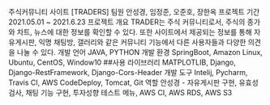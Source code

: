 주식커뮤니티 사이트 [TRADERS]
팀원
안성경, 임정준, 오준호, 장한옥
프로젝트 기간
2021.05.01 ~ 2021.6.23
프로젝트 개요
TRADER는 주식 커뮤니티로서, 주식의 종가와 차트, 뉴스에 대한 정보를 확인할 수 있다. 또한 사이트에서 제공되는 정보를 통해 자유게시판, 익명 채팅방, 갤러리와 같은 커뮤니티 기능에서 다른 사용자들과 다양한 의견을 나눌 수 있다.
개발 언어
JAVA, PYTHON
개발 환경
SpringBoot, Amazon Linux, Ubuntu, CentOS, Window10 ##사용 라이브러리 MATPLOTLIB, Django, Django-RestFramework, Django-Cors-Header
개발 도구
Intelij, Pycharm, Travis CI, AWS CodeDeploy, Tomcat, Git
역할
안성경 - 자유게시판 구현, 유효성 검사, 채팅 기능 구현, 투자성향 테스트 메뉴, AWS CI, AWS RDS, AWS S3
